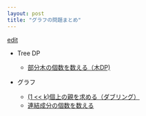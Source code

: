 ```yaml
---
layout: post
title: "グラフの問題まとめ"
---
```


[edit](https://github.com/harufujimoto/harufujimoto.github.io/edit/master/_posts/graph/2020-09-01-graph_problems.md)

- Tree DP
  - [部分木の個数を数える（木DP)](https://harufujimoto.github.io/count_subtrees.html)

- グラフ
  - [(1 << k)個上の親を求める（ダブリング）](harufujimoto.github.io/doubling_parent.html)
  - [連結成分の個数を数える](https://harufujimoto.github.io/countconnectives.html)
